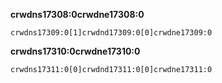 **crwdns17308:0crwdne17308:0**

```scratch
crwdns17309:0[1]crwdnd17309:0[0]crwdne17309:0
```

**crwdns17310:0crwdne17310:0**

```scratch
crwdns17311:0[0]crwdnd17311:0[0]crwdne17311:0
```